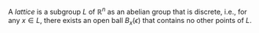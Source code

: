 A *lattice* is a subgroup $L$ of $\mathbb{R}^n$ as an abelian group that is discrete, i.e., for any $x \in L$, there exists an open ball $B_x(\epsilon)$ that contains no other points of $L$.
